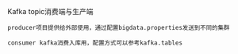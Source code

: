 Kafka topic消费端与生产端

	producer项目提供给外部使用，通过配置bigdata.properties发送到不同的集群
	
	consumer kafka消费入库用，配置方式可以参考kafka.tables
